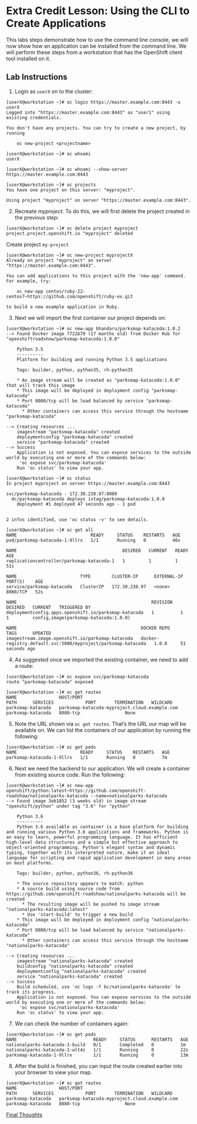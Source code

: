 # Extra Credit Lesson: Using the CLI to Create Applications

This labs steps demonstrate how to use the command line console, we will now show how an application can be installed from the command line. We will perform these steps from a workstation that has the OpenShift client tool installed on it.

## Lab Instructions

1. Login as  `userX` on to the cluster:
```
[userX@workstation ~]# oc login https://master.example.com:8443 -u userX
Logged into "https://master.example.com:8443" as "user1" using existing credentials.

You don't have any projects. You can try to create a new project, by running

    oc new-project <projectname>
```

```
[userX@workstation ~]# oc whoami
userX
```
```
[userX@workstation ~]# oc whoami --show-server
https://master.example.com:8443
```
```
[userX@workstation ~]# oc projects
You have one project on this server: "myproject".

Using project "myproject" on server "https://master.example.com:8443".
```
2. Recreate *myproject*. To do this, we will first delete the project created in the previous step:
```
[userX@workstation ~]# oc delete project myproject
project.project.openshift.io "myproject" deleted
```

Create project `my-project`
```
[userX@workstation ~]# oc new-project myprojectX
Already on project "myproject" on server "https://master.example.com:8443".

You can add applications to this project with the 'new-app' command. For example, try:

    oc new-app centos/ruby-22-centos7~https://github.com/openshift/ruby-ex.git

to build a new example application in Ruby.
```

3. Next we will import the first container our project depends on:
```
[userX@workstation ~]# oc new-app bhandaru/parksmap-katacoda:1.0.2
--> Found Docker image 7722b79 (17 months old) from Docker Hub for "openshiftroadshow/parksmap-katacoda:1.0.0"

    Python 3.5
    ----------
    Platform for building and running Python 3.5 applications

    Tags: builder, python, python35, rh-python35

    * An image stream will be created as "parksmap-katacoda:1.0.0" that will track this image
    * This image will be deployed in deployment config "parksmap-katacoda"
    * Port 8080/tcp will be load balanced by service "parksmap-katacoda"
      * Other containers can access this service through the hostname "parksmap-katacoda"

--> Creating resources ...
    imagestream "parksmap-katacoda" created
    deploymentconfig "parksmap-katacoda" created
    service "parksmap-katacoda" created
--> Success
    Application is not exposed. You can expose services to the outside world by executing one or more of the commands below:
     'oc expose svc/parksmap-katacoda'
    Run 'oc status' to view your app.
```
```
[userX@workstation ~]# oc status
In project myproject on server https://master.example.com:8443

svc/parksmap-katacoda - 172.30.238.97:8080
  dc/parksmap-katacoda deploys istag/parksmap-katacoda:1.0.0
    deployment #1 deployed 47 seconds ago - 1 pod


2 infos identified, use 'oc status -v' to see details.

[userX@workstation ~]# oc get all
NAME                            READY     STATUS    RESTARTS   AGE
pod/parksmap-katacoda-1-9llrx   1/1       Running   0          46s

NAME                                        DESIRED   CURRENT   READY     AGE
replicationcontroller/parksmap-katacoda-1   1         1         1         51s

NAME                        TYPE        CLUSTER-IP      EXTERNAL-IP   PORT(S)    AGE
service/parksmap-katacoda   ClusterIP   172.30.238.97   <none>        8080/TCP   52s

NAME                                                   REVISION   DESIRED   CURRENT   TRIGGERED BY
deploymentconfig.apps.openshift.io/parksmap-katacoda   1          1         1         config,image(parksmap-katacoda:1.0.0)

NAME                                               DOCKER REPO                                                    TAGS      UPDATED
imagestream.image.openshift.io/parksmap-katacoda   docker-registry.default.svc:5000/myproject/parksmap-katacoda   1.0.0     51 seconds ago
```

4. As suggested once we imported the existing container, we need to add a route:
```
[userX@workstation ~]# oc expose svc/parksmap-katacoda
route "parksmap-katacoda" exposed

[userX@workstation ~]# oc get routes
NAME                HOST/PORT                                       PATH      SERVICES            PORT       TERMINATION   WILDCARD
parksmap-katacoda   parksmap-katacoda-myproject.cloud.example.com             parksmap-katacoda   8080-tcp                 None
```

5. Note the URL shown via `oc get routes`. That’s the URL our map will be available on. We can list the containers of our application by running the following:
```
[userX@workstation ~]# oc get pods
NAME                        READY     STATUS    RESTARTS   AGE
parksmap-katacoda-1-9llrx   1/1       Running   0          7m
```

6. Next we need the backend to our application. We will create a container from existing source code. Run the following:
```
[userX@workstation ~]# oc new-app openshift/python:latest~https://github.com/openshift-roadshow/nationalparks-katacoda --name=nationalparks-katacoda
--> Found image 3eb1852 (3 weeks old) in image stream "openshift/python" under tag "3.6" for "python"

    Python 3.6
    ----------
    Python 3.6 available as container is a base platform for building and running various Python 3.6 applications and frameworks. Python is an easy to learn, powerful programming language. It has efficient high-level data structures and a simple but effective approach to object-oriented programming. Python's elegant syntax and dynamic typing, together with its interpreted nature, make it an ideal language for scripting and rapid application development in many areas on most platforms.

    Tags: builder, python, python36, rh-python36

    * The source repository appears to match: python
    * A source build using source code from https://github.com/openshift-roadshow/nationalparks-katacoda will be created
      * The resulting image will be pushed to image stream "nationalparks-katacoda:latest"
      * Use 'start-build' to trigger a new build
    * This image will be deployed in deployment config "nationalparks-katacoda"
    * Port 8080/tcp will be load balanced by service "nationalparks-katacoda"
      * Other containers can access this service through the hostname "nationalparks-katacoda"

--> Creating resources ...
    imagestream "nationalparks-katacoda" created
    buildconfig "nationalparks-katacoda" created
    deploymentconfig "nationalparks-katacoda" created
    service "nationalparks-katacoda" created
--> Success
    Build scheduled, use 'oc logs -f bc/nationalparks-katacoda' to track its progress.
    Application is not exposed. You can expose services to the outside world by executing one or more of the commands below:
     'oc expose svc/nationalparks-katacoda'
    Run 'oc status' to view your app.
```

7. We can check the number of containers again:
```
[userX@workstation ~]# oc get pods
NAME                             READY     STATUS      RESTARTS   AGE
nationalparks-katacoda-1-build   0/1       Completed   0          1m
nationalparks-katacoda-1-wlt4z   1/1       Running     0          22s
parksmap-katacoda-1-9llrx        1/1       Running     0          13m
```
 
8. After the build is finished, you can input the route created earlier into your browser to view your map.
```
[userX@workstation ~]# oc get routes
NAME                HOST/PORT                                       PATH      SERVICES            PORT       TERMINATION   WILDCARD
parksmap-katacoda   parksmap-katacoda-myproject.cloud.example.com             parksmap-katacoda   8080-tcp                 None
```
[Final Thoughts](08-lesson-final_thoughts.md)
